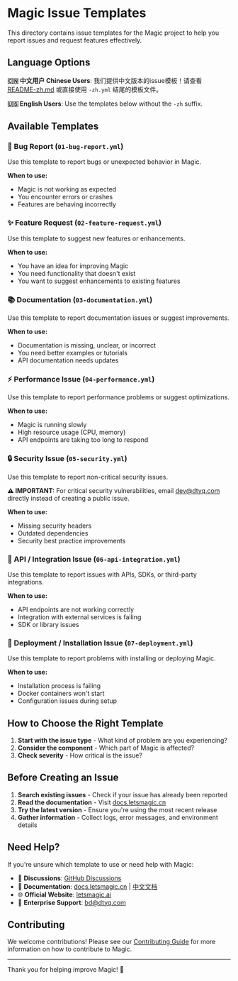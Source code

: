 # Magic Issue Templates

This directory contains issue templates for the Magic project to help you report issues and request features effectively.

## Language Options

**🇨🇳 中文用户 Chinese Users**: 我们提供中文版本的issue模板！请查看 [README-zh.md](README-zh.md) 或直接使用 `-zh.yml` 结尾的模板文件。

**🇺🇸 English Users**: Use the templates below without the `-zh` suffix.

## Available Templates

### 🐛 Bug Report (`01-bug-report.yml`)
Use this template to report bugs or unexpected behavior in Magic.

**When to use:**
- Magic is not working as expected
- You encounter errors or crashes
- Features are behaving incorrectly

### ✨ Feature Request (`02-feature-request.yml`)
Use this template to suggest new features or enhancements.

**When to use:**
- You have an idea for improving Magic
- You need functionality that doesn't exist
- You want to suggest enhancements to existing features

### 📚 Documentation (`03-documentation.yml`)
Use this template to report documentation issues or suggest improvements.

**When to use:**
- Documentation is missing, unclear, or incorrect
- You need better examples or tutorials
- API documentation needs updates

### ⚡ Performance Issue (`04-performance.yml`)
Use this template to report performance problems or suggest optimizations.

**When to use:**
- Magic is running slowly
- High resource usage (CPU, memory)
- API endpoints are taking too long to respond

### 🔒 Security Issue (`05-security.yml`)
Use this template to report non-critical security issues.

**⚠️ IMPORTANT:** For critical security vulnerabilities, email dev@dtyq.com directly instead of creating a public issue.

**When to use:**
- Missing security headers
- Outdated dependencies
- Security best practice improvements

### 🔌 API / Integration Issue (`06-api-integration.yml`)
Use this template to report issues with APIs, SDKs, or third-party integrations.

**When to use:**
- API endpoints are not working correctly
- Integration with external services is failing
- SDK or library issues

### 🚀 Deployment / Installation Issue (`07-deployment.yml`)
Use this template to report problems with installing or deploying Magic.

**When to use:**
- Installation process is failing
- Docker containers won't start
- Configuration issues during setup

## How to Choose the Right Template

1. **Start with the issue type** - What kind of problem are you experiencing?
2. **Consider the component** - Which part of Magic is affected?
3. **Check severity** - How critical is the issue?

## Before Creating an Issue

1. **Search existing issues** - Check if your issue has already been reported
2. **Read the documentation** - Visit [docs.letsmagic.cn](https://docs.letsmagic.cn/en)
3. **Try the latest version** - Ensure you're using the most recent release
4. **Gather information** - Collect logs, error messages, and environment details

## Need Help?

If you're unsure which template to use or need help with Magic:

- 💬 **Discussions**: [GitHub Discussions](https://github.com/dtyq/magic/discussions)
- 📖 **Documentation**: [docs.letsmagic.cn](https://docs.letsmagic.cn/en) | [中文文档](https://docs.letsmagic.cn/zh)
- 🌐 **Official Website**: [letsmagic.ai](https://www.letsmagic.ai)
- 📧 **Enterprise Support**: bd@dtyq.com

## Contributing

We welcome contributions! Please see our [Contributing Guide](../../CONTRIBUTING.md) for more information on how to contribute to Magic.

---

Thank you for helping improve Magic! 🔮 
